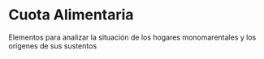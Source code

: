 # Cuota Alimentaria
 Elementos para analizar la situación de los hogares monomarentales y los orígenes de sus sustentos
